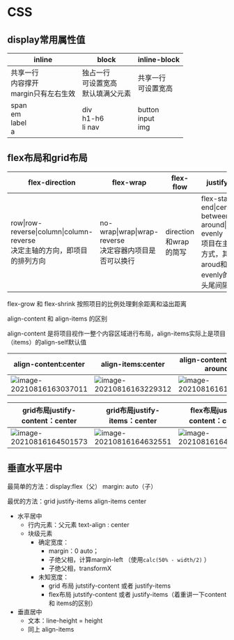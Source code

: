 # CSS
## display常用属性值

| inline                                         | block                                        | inline-block               |
| ---------------------------------------------- | -------------------------------------------- | -------------------------- |
| 共享一行<br />内容撑开<br />margin只有左右生效 | 独占一行<br />可设置宽高<br />默认填满父元素 | 共享一行<br />可设置宽高   |
| span<br />em<br />label<br />a                 | div<br />h1-h6<br />li nav                   | button<br />input<br />img |



## flex布局和grid布局

| flex-direction                                               | flex-wrap                                                   | flex-flow             | justify-content                                              | align-items                                     | align-content                                                |
| ------------------------------------------------------------ | ----------------------------------------------------------- | --------------------- | ------------------------------------------------------------ | ----------------------------------------------- | ------------------------------------------------------------ |
| row\|row-reverse\|column\|column-reverse<br />决定主轴的方向，即项目的排列方向 | no-wrap\|wrap\|wrap-reverse<br />决定容器内项目是否可以换行 | direction和wrap的简写 | flex-start\|flex-end\|center\|space-between\|space-around\|space-evenly<br />项目在主轴上的对齐方式，其中space-aroud和space-evenly的区别在于头尾间隔的大小 | stretch\|flex-start\|flex-end\|center\|baseline | flex-start\|flex-end\|center\|space-between\|space-around\|stretchjj |

flex-grow 和 flex-shrink 按照项目的比例处理剩余距离和溢出距离

align-content 和 align-items 的区别

align-content 是将项目视作一整个内容区域进行布局，align-items实际上是项目（items）的align-self默认值

| align-content:center                                         | align-items:center                                           | align-content:space-around                                   |
| ------------------------------------------------------------ | ------------------------------------------------------------ | ------------------------------------------------------------ |
| ![image-20210816163037011](%E7%A7%8B%E6%8B%9B%E9%9D%A2%E8%AF%95%E6%80%BB%E7%BB%93.assets/image-20210816163037011.png) | ![image-20210816163229312](%E7%A7%8B%E6%8B%9B%E9%9D%A2%E8%AF%95%E6%80%BB%E7%BB%93.assets/image-20210816163229312.png) | ![image-20210816161938378](%E7%A7%8B%E6%8B%9B%E9%9D%A2%E8%AF%95%E6%80%BB%E7%BB%93.assets/image-20210816161938378.png) |

| grid布局justify-content：center                              | grid布局justify-items：center                                | flex布局justify-content：center                              | flex布局justify-items：center                                |
| ------------------------------------------------------------ | ------------------------------------------------------------ | ------------------------------------------------------------ | ------------------------------------------------------------ |
| ![image-20210816164501573](%E7%A7%8B%E6%8B%9B%E9%9D%A2%E8%AF%95%E6%80%BB%E7%BB%93.assets/image-20210816164501573.png) | ![image-20210816164632551](%E7%A7%8B%E6%8B%9B%E9%9D%A2%E8%AF%95%E6%80%BB%E7%BB%93.assets/image-20210816164632551.png) | ![image-20210816164855475](%E7%A7%8B%E6%8B%9B%E9%9D%A2%E8%AF%95%E6%80%BB%E7%BB%93.assets/image-20210816164855475.png) | ![image-20210816164739117](%E7%A7%8B%E6%8B%9B%E9%9D%A2%E8%AF%95%E6%80%BB%E7%BB%93.assets/image-20210816164739117.png) |



## 垂直水平居中

最简单的方法：display:flex（父） margin: auto（子）

最优的方法：grid justify-items align-items center

- 水平居中
  - 行内元素：父元素 text-align : center
  - 块级元素
    - 确定宽度：
      - margin：0 auto；
      - 子绝父相，计算margin-left  （使用`calc(50% - width/2)` ）
      - 子绝父相，transformX
    - 未知宽度：
      - grid 布局 jutstify-content 或者 justify-items
      - flex布局 jutstify-content 或者 justify-items（着重讲一下content 和 items的区别）
- 垂直居中
  - 文本：line-height = height
  - 同上 align-items